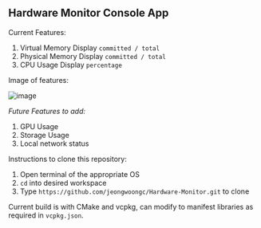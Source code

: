 ## Hardware Monitor Console App


Current Features:

1. Virtual Memory Display `committed / total`
2. Physical Memory Display `committed / total`
3. CPU Usage Display `percentage`

Image of features:

![image](https://user-images.githubusercontent.com/30781868/230232729-993e409b-007a-4580-9fa6-ee1d588d73e3.png)

*Future Features to add:*

1. GPU Usage
2. Storage Usage
3. Local network status

Instructions to clone this repository:

1. Open terminal of the appropriate OS
2. `cd` into desired workspace
3. Type `https://github.com/jeongwoongc/Hardware-Monitor.git` to clone

Current build is with CMake and vcpkg, can modify to manifest libraries as required in `vcpkg.json`.

